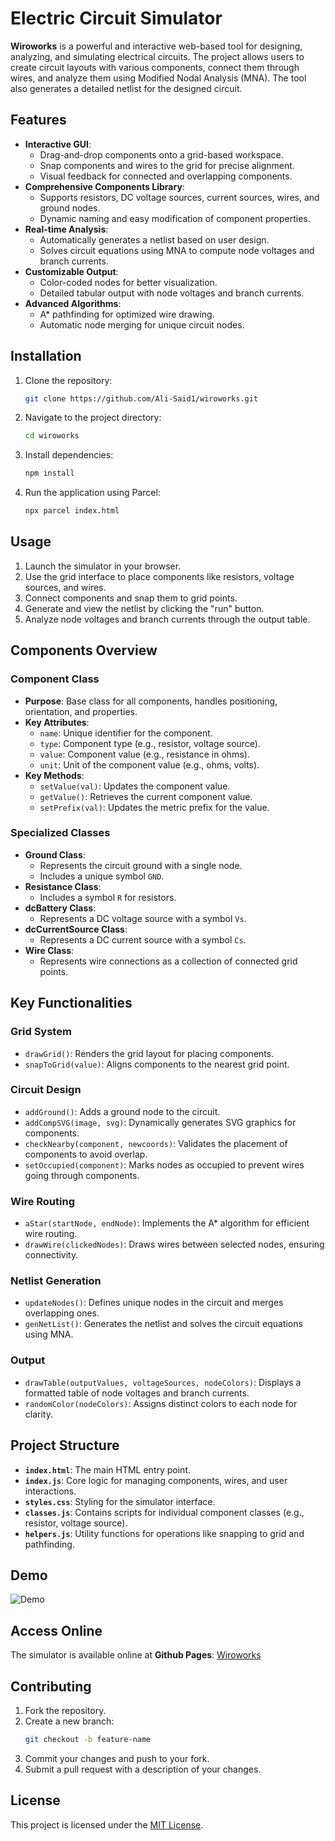 # Electric Circuit Simulator

**Wiroworks** is a powerful and interactive web-based tool for designing, analyzing, and simulating electrical circuits. The project allows users to create circuit layouts with various components, connect them through wires, and analyze them using Modified Nodal Analysis (MNA). The tool also generates a detailed netlist for the designed circuit.

## Features
- **Interactive GUI**:
  - Drag-and-drop components onto a grid-based workspace.
  - Snap components and wires to the grid for precise alignment.
  - Visual feedback for connected and overlapping components.
- **Comprehensive Components Library**:
  - Supports resistors, DC voltage sources, current sources, wires, and ground nodes.
  - Dynamic naming and easy modification of component properties.
- **Real-time Analysis**:
  - Automatically generates a netlist based on user design.
  - Solves circuit equations using MNA to compute node voltages and branch currents.
- **Customizable Output**:
  - Color-coded nodes for better visualization.
  - Detailed tabular output with node voltages and branch currents.
- **Advanced Algorithms**:
  - A* pathfinding for optimized wire drawing.
  - Automatic node merging for unique circuit nodes.

## Installation
1. Clone the repository:
   ```bash
   git clone https://github.com/Ali-Said1/wiroworks.git
   ```
2. Navigate to the project directory:
   ```bash
   cd wiroworks
   ```
3. Install dependencies:
   ```bash
   npm install
   ```
4. Run the application using Parcel:
   ```bash
   npx parcel index.html
   ```

## Usage
1. Launch the simulator in your browser.
2. Use the grid interface to place components like resistors, voltage sources, and wires.
3. Connect components and snap them to grid points.
4. Generate and view the netlist by clicking the "run" button.
5. Analyze node voltages and branch currents through the output table.

## Components Overview
### Component Class
- **Purpose**: Base class for all components, handles positioning, orientation, and properties.
- **Key Attributes**:
  - `name`: Unique identifier for the component.
  - `type`: Component type (e.g., resistor, voltage source).
  - `value`: Component value (e.g., resistance in ohms).
  - `unit`: Unit of the component value (e.g., ohms, volts).
- **Key Methods**:
  - `setValue(val)`: Updates the component value.
  - `getValue()`: Retrieves the current component value.
  - `setPrefix(val)`: Updates the metric prefix for the value.

### Specialized Classes
- **Ground Class**:
  - Represents the circuit ground with a single node.
  - Includes a unique symbol `GND`.
- **Resistance Class**:
  - Includes a symbol `R` for resistors.
- **dcBattery Class**:
  - Represents a DC voltage source with a symbol `Vs`.
- **dcCurrentSource Class**:
  - Represents a DC current source with a symbol `Cs`.
- **Wire Class**:
  - Represents wire connections as a collection of connected grid points.

## Key Functionalities
### Grid System
- `drawGrid()`: Renders the grid layout for placing components.
- `snapToGrid(value)`: Aligns components to the nearest grid point.

### Circuit Design
- `addGround()`: Adds a ground node to the circuit.
- `addCompSVG(image, svg)`: Dynamically generates SVG graphics for components.
- `checkNearby(component, newcoords)`: Validates the placement of components to avoid overlap.
- `setOccupied(component)`: Marks nodes as occupied to prevent wires going through components.

### Wire Routing
- `aStar(startNode, endNode)`: Implements the A* algorithm for efficient wire routing.
- `drawWire(clickedNodes)`: Draws wires between selected nodes, ensuring connectivity.

### Netlist Generation
- `updateNodes()`: Defines unique nodes in the circuit and merges overlapping ones.
- `genNetList()`: Generates the netlist and solves the circuit equations using MNA.

### Output
- `drawTable(outputValues, voltageSources, nodeColors)`: Displays a formatted table of node voltages and branch currents.
- `randomColor(nodeColors)`: Assigns distinct colors to each node for clarity.

## Project Structure
- **`index.html`**: The main HTML entry point.
- **`index.js`**: Core logic for managing components, wires, and user interactions.
- **`styles.css`**: Styling for the simulator interface.
- **`classes.js`**: Contains scripts for individual component classes (e.g., resistor, voltage source).
- **`helpers.js`**: Utility functions for operations like snapping to grid and pathfinding.

## Demo
![Demo](assets/demo.gif)
## Access Online
The simulator is available online at <b>Github Pages</b>: [Wiroworks](https://ali-said1.github.io/wiroworks)


## Contributing
1. Fork the repository.
2. Create a new branch:
   ```bash
   git checkout -b feature-name
   ```
3. Commit your changes and push to your fork.
4. Submit a pull request with a description of your changes.

## License
This project is licensed under the [MIT License](LICENSE).
